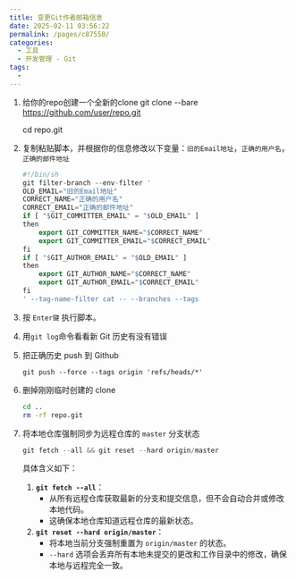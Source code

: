 ```yaml
---
title: 变更Git作者邮箱信息
date: 2025-02-11 03:56:22
permalink: /pages/c87550/
categories:
  - 工具
  - 开发管理 - Git
tags:
  - 
---
```

1. 给你的repo创建一个全新的clone
   git clone --bare https://github.com/user/repo.git

   cd repo.git

2. 复制粘贴脚本，并根据你的信息修改以下变量：`旧的Email地址`，`正确的用户名`，`正确的邮件地址`

   ```julia
   #!/bin/sh
   git filter-branch --env-filter '
   OLD_EMAIL="旧的Email地址"
   CORRECT_NAME="正确的用户名"
   CORRECT_EMAIL="正确的邮件地址"
   if [ "$GIT_COMMITTER_EMAIL" = "$OLD_EMAIL" ]
   then
       export GIT_COMMITTER_NAME="$CORRECT_NAME"
       export GIT_COMMITTER_EMAIL="$CORRECT_EMAIL"
   fi
   if [ "$GIT_AUTHOR_EMAIL" = "$OLD_EMAIL" ]
   then
       export GIT_AUTHOR_NAME="$CORRECT_NAME"
       export GIT_AUTHOR_EMAIL="$CORRECT_EMAIL"
   fi
   ' --tag-name-filter cat -- --branches --tags
   ```

3. 按 `Enter键` 执行脚本。

4. 用`git log`命令看看新 Git 历史有没有错误

5. 把正确历史 push 到 Github

   ```dsconfig
   git push --force --tags origin 'refs/heads/*'
   ```

6. 删掉刚刚临时创建的 clone

   ```bash
   cd ..
   rm -rf repo.git
   ```

7. 将本地仓库强制同步为远程仓库的 `master` 分支状态

   ```js
   git fetch --all && git reset --hard origin/master 
   ```

   具体含义如下：

   1. **`git fetch --all`**：
      - 从所有远程仓库获取最新的分支和提交信息，但不会自动合并或修改本地代码。
      - 这确保本地仓库知道远程仓库的最新状态。
   2. **`git reset --hard origin/master`**：
      - 将本地当前分支强制重置为 `origin/master` 的状态。
      - `--hard` 选项会丢弃所有本地未提交的更改和工作目录中的修改，确保本地与远程完全一致。

   